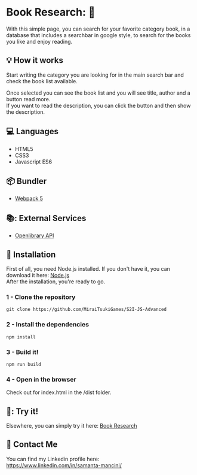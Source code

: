 # Book Research: 📖
With this simple page, you can search for your favorite category book, in a database that includes a searchbar in google style, to search for the books you like and enjoy reading.

## :bulb: How it works
Start writing the category you are looking for in the main search bar and check the book list available.



Once selected you can see the book list and you will see title, author and a button read more.<br>
If you want to read the description, you can click the button and then show the description.



## :computer: Languages
* HTML5
* CSS3
* Javascript ES6

## :package: Bundler
* [Webpack 5](https://webpack.js.org/)

## 📚: External Services
* [Openlibrary API](https://developers.openlibrary.org/api/)

## :floppy_disk: Installation
First of all, you need Node.js installed.
If you don't have it, you can download it here:
[Node.js](https://nodejs.org/it/download/)<br>
After the installation, you're ready to go.

### 1 - Clone the repository
`git clone https://github.com/MiraiTsukiGames/S2I-JS-Advanced`
### 2 - Install the dependencies
`npm install`
### 3 - Build it!
`npm run build`

### 4 - Open in the browser
Check out for index.html in the /dist folder.


## 📱:  Try it!
Elsewhere, you can simply try it here:
[Book Research](https://bookresearch.netlify.app/)

## :e-mail: Contact Me
You can find my Linkedin profile here: https://www.linkedin.com/in/samanta-mancini/
